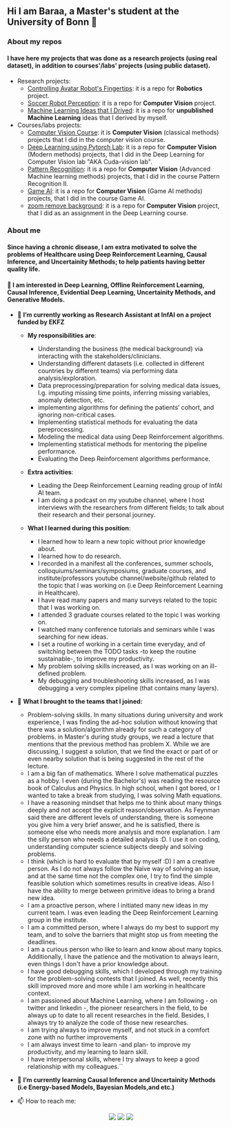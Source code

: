 ## Hi I am Baraa, a Master's student at the University of Bonn 👋 

### About my repos
#### I have here my projects that was done as a research projects (using real dataset), in addition to courses'/labs' projects (using public dataset).
- Research projects:
    - [Controlling Avatar Robot's Fingertips](https://github.com/baraaHassan/Controlling-Avatar-Robot-Fingertips): it is a repo for **Robotics** project.
    - [Soccer Robot Perception](https://github.com/baraaHassan/Soccer_Robot_perception): it is a repo for **Computer Vision** project.
    - [Machine Learning Ideas that I Drived](https://github.com/baraaHassan/Machine-Learning-Self-Implemented-Ideas): it is a repo for **unpublished Machine Learning** ideas that I derived by myself.
- Courses/labs projects:
    - [Computer Vision Course](https://github.com/baraaHassan/Computer_Vision_Course): it is **Computer Vision** (classical methods) projects that I did in the computer vision course.
    - [Deep Learning using Pytorch Lab](https://github.com/baraaHassan/Deep-Learning-using-Pytorch-Lab): it is a repo for **Computer Vision** (Modern methods) projects, that I did in the Deep Learning for Computer Vision lab "AKA Cuda-vision lab".
    - [Pattern Recognition](https://github.com/baraaHassan/Pattern-Recognition): it is a repo for **Computer Vision** (Advanced Machine learning methods) projects, that I did in the course Pattern Recognition II.
    - [Game AI](https://github.com/baraaHassan/Game-AI-Course): it is a repo for **Computer Vision** (Game AI methods) projects, that I did in the course Game AI.
    - [zoom remove background](https://github.com/baraaHassan/zoom-remove-background): it is a repo for **Computer Vision** project, that I did as an assignment in the Deep Learning course.

### About me
#### Since having a chronic disease, I am extra motivated to solve the problems of Healthcare using Deep Reinforcement Learning, Causal Inference, and Uncertainity Methods; to help patients having better quality life.
#### 🤔 I am interested in Deep Learning, Offline Reinforcement Learning, Causal Inference, Evidential Deep Learning, Uncertainity Methods, and Generative Models.
- 🔭 **I’m currently working as Research Assistant at InfAI on a project funded by EKFZ**
    - **My responsibilities are**:
      - Understanding the business (the medical background) via interacting with the stakeholders/clinicians.
      - Understanding different datasets (i.e. collected in different countries by different teams) via performing data analysis/exploration. 
      - Data preprocessing/preparation for solving medical data issues, I.g. imputing missing time
points, inferring missing variables, anomaly detection, etc.
      - implementing algorithms for defining the patients’ cohort, and ignoring non-critical cases.
      - Implementing statistical methods for evaluating the data pereprocessing.
      - Modeling the medical data using Deep Reinforcement algorithms.
      - Implementing statistical methods for mentoring the pipeline performance.
      - Evaluating the Deep Reinforcement algorithms performance.

     - **Extra activities**:
        - Leading the Deep Reinforcement Learning reading group of InfAI AI team.
        - I am doing a podcast on my youtube channel, where I host interviews with the researchers from different fields; to talk about their research and their personal journey.
     - **What I learned during this position**:
       - I learned how to learn a new topic without prior knowledge about.
       - I learned how to do research.
       - I recorded in a manifest all the conferences, summer schools, colloquiums/seminars/symposiums, graduate courses, and institute/professors youtube channel/website/github related to the topic that I was working on (i.e Deep Reinforcement Learning in Healthcare).
       - I have read many papers and many surveys related to the topic that I was working on.
       - I attended 3 graduate courses related to the topic I was working on.
       - I watched many conference tutorials and seminars while I was searching for new ideas.
       - I set a routine of working in a certain time everyday, and of switching between the TODO tasks -to keep the routine sustainable-, to improve my productivity.
       - My problem solving skills increased, as I was working on an ill-defined problem.
       - My debugging and troubleshooting skills increased, as I was debugging a very complex pipeline (that contains many layers).
- 💪 **What I brought to the teams that I joined:**
    - Problem-solving skills. In many situations during university and work experience, I was finding the ad-hoc solution without knowing that there was a solution/algorithm already for such a category of problems. 
    in Master's during study groups, we read a lecture that mentions that the previous method has problem X. While we are discussing, I suggest a solution, that we find the exact or part of or even nearby solution that is being suggested in the rest of the lecture.
    - I am a big fan of mathematics. Where I solve mathematical puzzles as a hobby. I even (during the Bachelor's) was reading the resource book of Calculus and Physics. In high school, when I got bored, or I wanted to take a break from studying, I was solving Math equations.
    - I have a reasoning mindset that helps me to think about many things deeply and not accept the explicit reason/observation. As Feynman said there are different levels of understanding, there is someone you give him a very brief answer, and he is satisfied, there is someone else who needs more analysis and more explanation. I am the silly person who needs a detailed analysis :D. I use it on coding, understanding computer science subjects deeply and solving problems.
    - I think (which is hard to evaluate that by myself :D) I am a creative person. As I do not always follow the Naïve way of solving an issue, and at the same time not the complex one, I try to find the simple feasible solution which sometimes results in creative ideas. Also I have the ability to merge between primitive ideas to bring a brand new idea.
    - I am a proactive person, where I initiated many new ideas in my current team. I was even leading the Deep Reinforcement Learning group in the institute.
    - I am a committed person, where I always do my best to support my team, and to solve the barriers that might stop us from meeting the deadlines. 
    - I am a curious person who like to learn and know about many topics. Additionally, I have the patience and the motivation to always learn, even things I don't have a prior knowledge about.
    - I have good debugging skills, which I developed through my training for the problem-solving contests that I joined. As well, recently this skill improved more and more while I am working in healthcare context.
    - I am passioned about Machine Learning, where I am following - on twitter and linkedin -, the pioneer researchers in the field, to be always up to date to all recent researches in the field. Besides, I always try to analyze the code of those new researches.
    - I am trying always to improve myself, and not stuck in a comfort zone with no further improvements
    - I am always invest time to learn -and plan- to improve my productivity, and my learning to learn skill.
    - I have interpersonal skills, where I try always to keep a good relationship with my colleagues.``


 - 🌱 **I’m currently learning Causal Inference and Uncertainity Methods (i.e Energy-based Models, Bayesian Models,and etc.)**
 - 📫 How to reach me: <p align="center">
    <a href="https://medium.com/@baraa.alaa.eldin"><img src="https://img.shields.io/badge/Medium-12100E?style=flat&logo=medium&logoColor=white"/></a>
    <a href="https://www.linkedin.com/in/baraa-hassan-9899688a/"><img src="https://img.shields.io/badge/linkedin-%230177B5?style=flat&logo=linkedin&logoColor=white"/></a>
    <a href="https://www.youtube.com/channel/UCDdVyigEmOPrTuUTCf64yAA"><img src="https://img.shields.io/badge/youtube-%23FF0000?style=flat&logo=youtube&logoColor=white"/></a>
  </p>

<!--
<a href="https://twitter.com/bezy92"><img src="https://img.shields.io/badge/twitter-%231FA1F1?style=flat&logo=twitter&logoColor=white"/></a>
**baraaHassan/baraaHassan** is a ✨ _special_ ✨ repository because its `README.md` (this file) appears on your GitHub profile.

Here are some ideas to get you started:

- 🔭 I’m currently working on ...
- 🌱 I’m currently learning ...
- 👯 I’m looking to collaborate on ...
- 🤔 I’m looking for help with ...
- 💬 Ask me about ...
- 📫 How to reach me: ...
- 😄 Pronouns: ...
- ⚡ Fun fact: ...
-->
